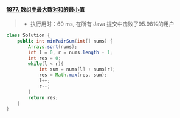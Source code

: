 #### [1877. 数组中最大数对和的最小值](https://leetcode-cn.com/problems/minimize-maximum-pair-sum-in-array/)

> - 执行用时：60 ms, 在所有 Java 提交中击败了95.98%的用户

```java
class Solution {
    public int minPairSum(int[] nums) {
        Arrays.sort(nums);
        int l = 0, r = nums.length - 1;
        int res = 0;
        while(l < r){
            int sum = nums[l] + nums[r];
            res = Math.max(res, sum);
            l++;
            r--;
        }
        return res;
    }
}
```

